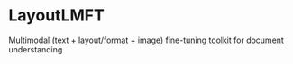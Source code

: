 # LayoutLMFT
Multimodal (text + layout/format + image) fine-tuning toolkit for document understanding